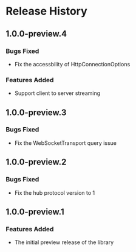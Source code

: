 # Release History
## 1.0.0-preview.4

### Bugs Fixed

- Fix the accessbility of HttpConnectionOptions

### Features Added

- Support client to server streaming

## 1.0.0-preview.3

### Bugs Fixed

- Fix the WebSocketTransport query issue

## 1.0.0-preview.2

### Bugs Fixed

- Fix the hub protocol version to 1

## 1.0.0-preview.1

### Features Added
- The initial preview release of the library
